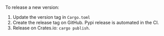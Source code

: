To release a new version:

1. Update the version tag in `Cargo.toml`
2. Create the release tag on GitHub. Pypi release is automated in the CI.
3. Release on Crates.io: `cargo publish`.
